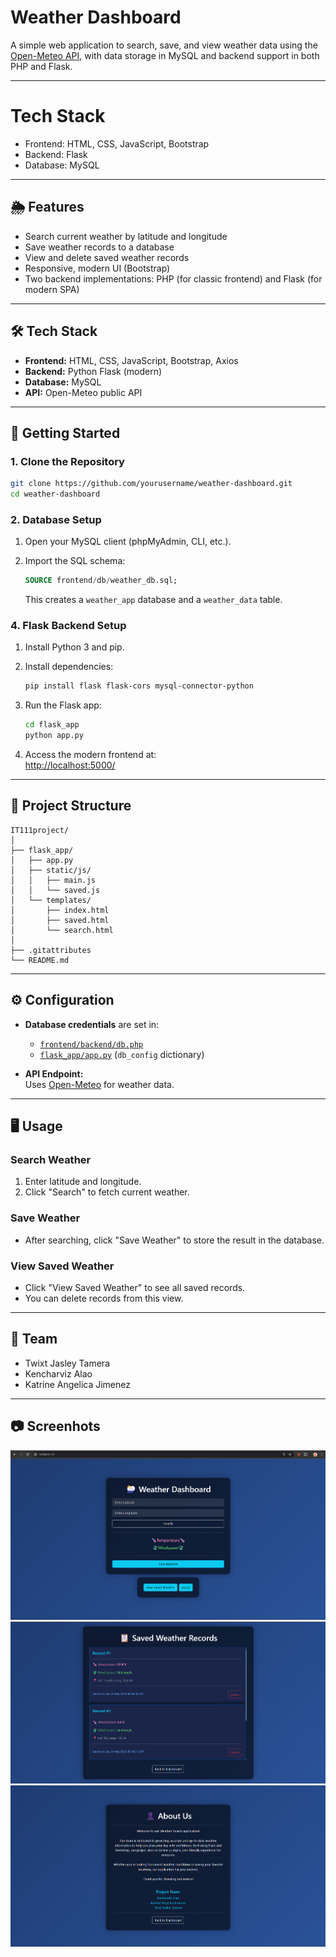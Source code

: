 # Weather Dashboard

A simple web application to search, save, and view weather data using the [Open-Meteo API](https://open-meteo.com/), with data storage in MySQL and backend support in both PHP and Flask.

---

# Tech Stack

- Frontend: HTML, CSS, JavaScript, Bootstrap
- Backend: Flask
- Database: MySQL

---

## 🌦️ Features

- Search current weather by latitude and longitude
- Save weather records to a database
- View and delete saved weather records
- Responsive, modern UI (Bootstrap)
- Two backend implementations: PHP (for classic frontend) and Flask (for modern SPA)

---

## 🛠️ Tech Stack

- **Frontend:** HTML, CSS, JavaScript, Bootstrap, Axios
- **Backend:** Python Flask (modern)
- **Database:** MySQL
- **API:** Open-Meteo public API

---

## 🚀 Getting Started

### 1. Clone the Repository

```sh
git clone https://github.com/yourusername/weather-dashboard.git
cd weather-dashboard
```

### 2. Database Setup

1. Open your MySQL client (phpMyAdmin, CLI, etc.).
2. Import the SQL schema:

   ```sql
   SOURCE frontend/db/weather_db.sql;
   ```

   This creates a `weather_app` database and a `weather_data` table.

### 4. Flask Backend Setup

1. Install Python 3 and pip.
2. Install dependencies:

   ```sh
   pip install flask flask-cors mysql-connector-python
   ```

3. Run the Flask app:

   ```sh
   cd flask_app
   python app.py
   ```

4. Access the modern frontend at:  
   [http://localhost:5000/](http://localhost:5000/)

---

## 📂 Project Structure

```
IT111project/
│
├── flask_app/
│   ├── app.py
│   ├── static/js/
│   │   ├── main.js
│   │   └── saved.js
│   └── templates/
│       ├── index.html
│       ├── saved.html
│       └── search.html
│
├── .gitattributes
└── README.md
```

---

## ⚙️ Configuration

- **Database credentials** are set in:
  - [`frontend/backend/db.php`](frontend/backend/db.php)
  - [`flask_app/app.py`](flask_app/app.py) (`db_config` dictionary)

- **API Endpoint:**  
  Uses [Open-Meteo](https://open-meteo.com/) for weather data.

---

## 🖥️ Usage

### Search Weather

1. Enter latitude and longitude.
2. Click "Search" to fetch current weather.

### Save Weather

- After searching, click "Save Weather" to store the result in the database.

### View Saved Weather

- Click "View Saved Weather" to see all saved records.
- You can delete records from this view.

---

## 👥 Team

- Twixt Jasley Tamera
- Kencharviz Alao
- Katrine Angelica Jimenez

---

## 📷 Screenhots

![alt text](screenshots/index.png)
![alt text](screenshots/saved.png)
![alt text](screenshots/about.png)
